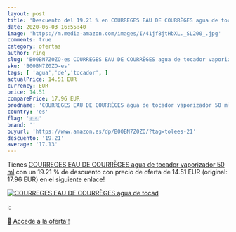 ```yaml
---
layout: post
title: 'Descuento del 19.21 % en COURREGES EAU DE COURRÈGES agua de tocad'
date: 2020-06-03 16:55:40
image: 'https://m.media-amazon.com/images/I/41jf8jtHbXL._SL200_.jpg'
comments: true
category: ofertas
author: ring
slug: 'B00BN7Z0ZO-es COURREGES EAU DE COURRÈGES agua de tocador vaporizador 50 ml'
sku: 'B00BN7Z0ZO-es'
tags: [ 'agua','de','tocador', ]
actualPrice: 14.51 EUR
currency: EUR
price: 14.51
comparePrice: 17.96 EUR
prodname: 'COURREGES EAU DE COURRÈGES agua de tocador vaporizador 50 ml'
country: 'es'
flag: '🇪🇸'
brand: ''
buyurl: 'https://www.amazon.es/dp/B00BN7Z0ZO/?tag=tolees-21'
descuento: '19.21'
average: '17.13'
---
```


Tienes [COURREGES EAU DE COURRÈGES agua de tocador vaporizador 50 ml](https://www.amazon.es/dp/B00BN7Z0ZO/?tag=tolees-21) con un 19.21 % de descuento con precio de oferta de 14.51 EUR (original: 17.96 EUR) en el siguiente enlace!

[![COURREGES EAU DE COURRÈGES agua de tocad](https://m.media-amazon.com/images/I/41jf8jtHbXL._SL200_.jpg)](https://www.amazon.es/dp/B00BN7Z0ZO/?tag=tolees-21)

ℹ️:


[🛒 Accede a la oferta!!](https://www.amazon.es/dp/B00BN7Z0ZO/?tag=tolees-21)
